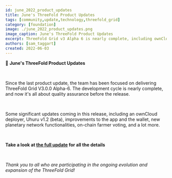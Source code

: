 ```yaml
---
id: june_2022_product_updates
title: June's ThreeFold Product Updates
tags: [community,update,technology,threefold_grid]
category: [foundation]
image: ./june_2022_product_updates.png
image_caption: June's ThreeFold Product Updates
excerpt: ThreeFold Grid v3 Alpha 6 is nearly complete, including ownCloud Deployer, Uhuru v1.2 beta, and more!
authors: [sam_taggart]
created: 2022-06-03
---
```


📣 **June's ThreeFold Product Updates**

<br/>

Since the last product update, the team has been focused on delivering ThreeFold Grid V3.0.0 Alpha-6. The development cycle is nearly complete, and now it's all about quality assurance before the release.

<br/>

Some significant updates coming in this release, including an ownCloud deployer, Uhuru v1.2 (beta), improvements to the app and the wallet, new planetary network functionalities, on-chain farmer voting, and a lot more.

<br/>

**Take a look at [the full update](https://forum.threefold.io/t/threefold-product-updates-june-2022/2937) for all the details**

<br/>

*Thank you to all who are participating in the ongoing evolution and expansion of the ThreeFold Grid!*